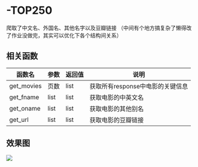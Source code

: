 # -TOP250
爬取了中文名、外国名、其他名字以及豆瓣链接
（中间有个地方搞复杂了懒得改了作业没做完，其实可以优化下各个结构间关系）

## 相关函数

|函数名|参数|返回值|说明|
|---|---|---|---|
|get_movies|页数|list|获取所有response中电影的关键信息|
|get_fname|list|list|获取电影的中英文名|
|get_oname|list|list|获取电影的其他别名|
|get_url|list|list|获取电影的豆瓣链接|

## 效果图

![](https://i.imgur.com/hjz5LOG.png)